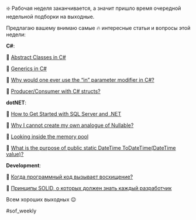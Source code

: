 ❇️ Рабочая неделя заканчивается, а значит пришло время очередной недельной подборки на выходные.

Предлагаю вашему внимаю самые 🔥 интересные статьи и вопросы этой недели:

**C#**:

🔸 [Abstract Classes in C#](https://code-maze.com/csharp-abstract-classes/)

🔸 [Generics in C#](https://code-maze.com/csharp-generics/)

🔸 [Why would one ever use the “in” parameter modifier in C#?](https://stackoverflow.com/q/52820372/2524304)

🔸 [Producer/Consumer with C# structs?](https://stackoverflow.com/q/52818477/2524304)

**dotNET**:

🔸 [How to Get Started with SQL Server and .NET](https://www.mssqltips.com/sqlservertip/5677/how-to-get-started-with-sql-server-and-net/)

🔸 [Why I cannot create my own analogue of Nullable?](https://stackoverflow.com/q/52784113/2524304)

🔸 [Looking inside the memory pool](https://cetus.io/tim/Memory-Pool-Part2/?utm_source=feedburner&utm_medium=feed&utm_campaign=Feed%3A+cetus%2FfVRw+%28Cetus.io+Tech+in+Finance+Blog%29)

🔸 [What is the purpose of public static DateTime ToDateTime(DateTime value)?](https://stackoverflow.com/q/52851652/2524304)

**Development**:

🔸 [Когда программный код вызывает восхищение?](https://habr.com/company/parallels/blog/426679/)

🔸 [Принципы SOLID, о которых должен знать каждый разработчик](https://habr.com/company/ruvds/blog/426413/)

Всем хороших выходных 😉

#sof_weekly